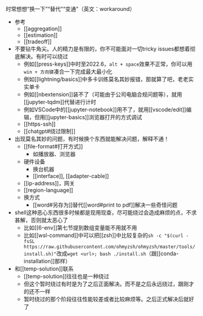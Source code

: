 时常想想“换一下”“替代”“变通”（英文：workaround）
- 参考
  - [[aggregation]]
  - [[estimation]]
  - [[tradeoff]]
- 不要钻牛角尖。人的精力是有限的，你不可能面对一切tricky issues都想着彻底解决。有时可以绕过
  - 例如[[press-keys]]中时至2022.6，`alt + space`效果不正常，你可以用`win + 方向键`凑合一下完成最大最小化
  - 例如[[lightning/basics]]中多卡训练莫名其妙报错，那就算了吧，老老实实单卡
  - 例如[[nbextension]]装不了（可能由于公司电脑合规问题等），就用[[jupyter-tqdm]]代替进行计时
  - 例如VSCode中的[[jupyter-notebook]]用不了，就用[[vscode/edit]]编辑，但用[[jupyter-basics]]浏览器打开的方式调试
  - [[https-ssh]]
  - [[chatgpt#绕过限制]]
- 出现莫名其妙的问题，有时候换个东西就能解决问题，解释不通！
  - [[file-format#打开方式]]
    - 如播放器、浏览器
  - 硬件设备
    - 换台机器
    - [[interface]], [[adapter-cable]]
  - [[ip-address]]，网关
  - [[region-language]]
  - 换方式
    - [[word#另存为]]替代[[word#print to pdf]]解决一些奇怪问题
- shell这种恶心东西很多时候都是现用现查，尽可能绕过会造成麻烦的点，不求甚解，否则就太恶心了
  - 比如[[6-env]]第七节提到数组变量能不用就不用
  - 比如[[wsl-command]]中可以把[[zsh]]中比较复杂的`sh -c "$(curl -fsSL https://raw.githubusercontent.com/ohmyzsh/ohmyzsh/master/tools/install.sh)"`改成`wget <url>; bash ./install.sh`（跟[[conda-installation]]那样）
- 和[[temp-solution]]联系
  - [[temp-solution]]往往也是一种绕过
  - 但这个暂时绕过有时是为了之后正面解决。而不是之后永远绕过，跟刚才的还不一样
  - 暂时绕过的那个阶段往往性能较差或者比较麻烦等。之后正式解决后就好了